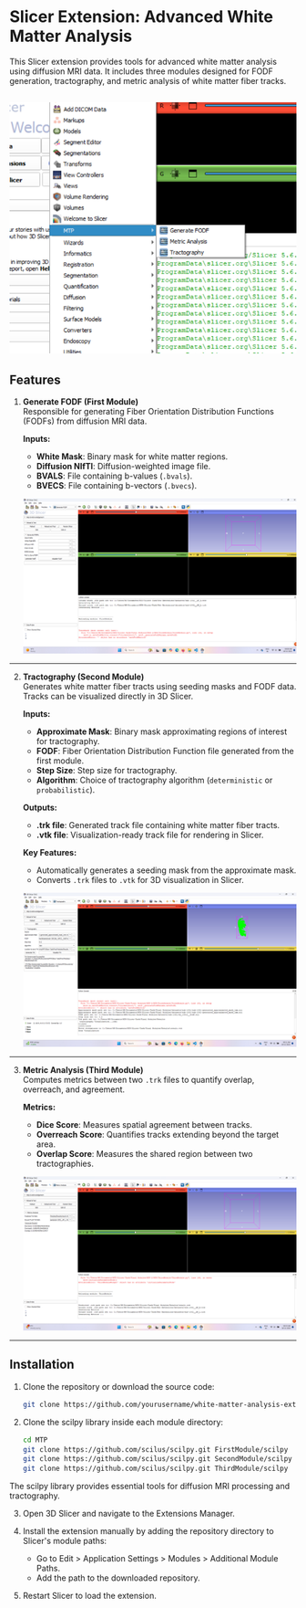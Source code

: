 # Slicer Extension: Advanced White Matter Analysis

This Slicer extension provides tools for advanced white matter analysis using diffusion MRI data. It includes three modules designed for FODF generation, tractography, and metric analysis of white matter fiber tracks.

![Extension Screenshot](\images\Screenshot-Extension.png)
---

## Features

1. **Generate FODF (First Module)**  
   Responsible for generating Fiber Orientation Distribution Functions (FODFs) from diffusion MRI data.

   **Inputs:**
   - **White Mask**: Binary mask for white matter regions.
   - **Diffusion NIfTI**: Diffusion-weighted image file.
   - **BVALS**: File containing b-values (`.bvals`).
   - **BVECS**: File containing b-vectors (`.bvecs`).

   ![Generate FODF Module Screenshot](\images\Screenshot-GenerateFoDFs.png)

---

2. **Tractography (Second Module)**  
   Generates white matter fiber tracts using seeding masks and FODF data. Tracks can be visualized directly in 3D Slicer.  

   **Inputs:**
   - **Approximate Mask**: Binary mask approximating regions of interest for tractography.
   - **FODF**: Fiber Orientation Distribution Function file generated from the first module.
   - **Step Size**: Step size for tractography.
   - **Algorithm**: Choice of tractography algorithm (`deterministic` or `probabilistic`).

   **Outputs:**
   - **.trk file**: Generated track file containing white matter fiber tracts.
   - **.vtk file**: Visualization-ready track file for rendering in Slicer.

   **Key Features:**
   - Automatically generates a seeding mask from the approximate mask.
   - Converts `.trk` files to `.vtk` for 3D visualization in Slicer.

   ![Tractography Module Screenshot](\images\Screenshot-Tractography.png)

---

3. **Metric Analysis (Third Module)**  
   Computes metrics between two `.trk` files to quantify overlap, overreach, and agreement.

   **Metrics:**
   - **Dice Score**: Measures spatial agreement between tracks.
   - **Overreach Score**: Quantifies tracks extending beyond the target area.
   - **Overlap Score**: Measures the shared region between two tractographies.

   ![Metric Analysis Module Screenshot](\images\Screenshot-MetricAnalysis.png)

---

## Installation

1. Clone the repository or download the source code:
   ```bash
   git clone https://github.com/yourusername/white-matter-analysis-extension.git

2. Clone the scilpy library inside each module directory:
    ```bash
    cd MTP
    git clone https://github.com/scilus/scilpy.git FirstModule/scilpy
    git clone https://github.com/scilus/scilpy.git SecondModule/scilpy
    git clone https://github.com/scilus/scilpy.git ThirdModule/scilpy

The scilpy library provides essential tools for diffusion MRI processing and tractography.

3. Open 3D Slicer and navigate to the Extensions Manager.

4. Install the extension manually by adding the repository directory to Slicer's module paths:
    - Go to Edit > Application Settings > Modules > Additional Module Paths.
    - Add the path to the downloaded repository.

5.  Restart Slicer to load the extension.

